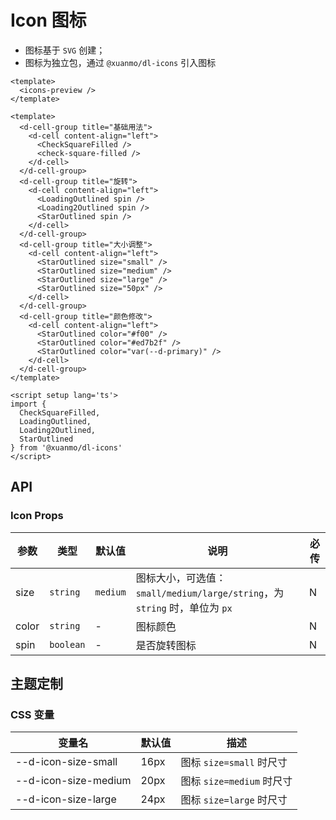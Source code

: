 # Icon 图标

- 图标基于 `SVG` 创建；
- 图标为独立包，通过 `@xuanmo/dl-icons` 引入图标

```vue preview
<template>
  <icons-preview />
</template>
```

```vue 
<template>
  <d-cell-group title="基础用法">
    <d-cell content-align="left">
      <CheckSquareFilled />
      <check-square-filled />
    </d-cell>
  </d-cell-group>
  <d-cell-group title="旋转">
    <d-cell content-align="left">
      <LoadingOutlined spin />
      <Loading2Outlined spin />
      <StarOutlined spin />
    </d-cell>
  </d-cell-group>
  <d-cell-group title="大小调整">
    <d-cell content-align="left">
      <StarOutlined size="small" />
      <StarOutlined size="medium" />
      <StarOutlined size="large" />
      <StarOutlined size="50px" />
    </d-cell>
  </d-cell-group>
  <d-cell-group title="颜色修改">
    <d-cell content-align="left">
      <StarOutlined color="#f00" />
      <StarOutlined color="#ed7b2f" />
      <StarOutlined color="var(--d-primary)" />
    </d-cell>
  </d-cell-group>
</template>

<script setup lang='ts'>
import {
  CheckSquareFilled,
  LoadingOutlined, 
  Loading2Outlined,
  StarOutlined
} from '@xuanmo/dl-icons'
</script>
```

## API

### Icon Props

|参数|类型|默认值|说明|必传|
|---|----|-----|----|---|
|size|`string`|`medium`|图标大小，可选值：`small/medium/large/string`，为 `string` 时，单位为 `px`|N|
|color|`string`|-|图标颜色|N|
|spin|`boolean`|-|是否旋转图标|N|

## 主题定制

### CSS 变量

|变量名|默认值|描述|
|-----|-----|----|
|--d-icon-size-small|16px|图标 `size=small` 时尺寸|
|--d-icon-size-medium|20px|图标 `size=medium` 时尺寸|
|--d-icon-size-large|24px|图标 `size=large` 时尺寸|
